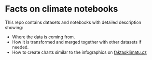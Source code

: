 # Facts on climate notebooks

This repo contains datasets and notebooks with detailed description showing:
- Where the data is coming from.
- How it is transformed and merged together with other datasets if needed.
- How to create charts similar to the infographics on [faktaoklimatu.cz](http://www.faktaoklimatu.cz)
